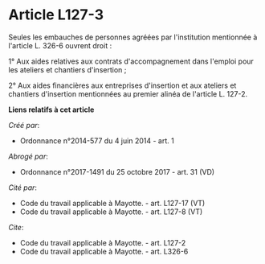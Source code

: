 # Article L127-3

Seules les embauches de personnes agréées par l'institution mentionnée à l'article L. 326-6 ouvrent droit : 

1° Aux aides relatives aux contrats d'accompagnement dans l'emploi pour les ateliers et chantiers d'insertion ; 

2° Aux aides financières aux entreprises d'insertion et aux ateliers et chantiers d'insertion mentionnées au premier alinéa
de l'article L. 127-2.

**Liens relatifs à cet article**

_Créé par_:

  - Ordonnance n°2014-577 du 4 juin 2014 - art. 1

_Abrogé par_:

  - Ordonnance n°2017-1491 du 25 octobre 2017 - art. 31 (VD)

_Cité par_:

  - Code du travail applicable à Mayotte. - art. L127-17 (VT)
  - Code du travail applicable à Mayotte. - art. L127-8 (VT)

_Cite_:

  - Code du travail applicable à Mayotte. - art. L127-2
  - Code du travail applicable à Mayotte. - art. L326-6
